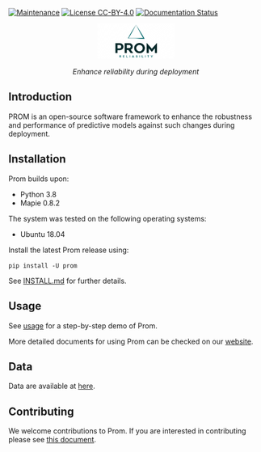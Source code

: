 [![Maintenance](https://img.shields.io/badge/Maintained%3F-YES-green.svg)](https://github.com/HuantWang/SUPERSONIC/graphs/commit-activity)
[![License CC-BY-4.0](https://img.shields.io/badge/License-CC%20BY%204.0-blue.svg)](https://github.com/HuantWang/SUPERSONIC/blob/master/LICENSE)
[![Documentation Status](https://readthedocs.org/projects/supersonic/badge/?version=latest)](https://supersonic.readthedocs.io/en/latest/?badge=latest)

<div align="center">
 <img src="./logo.png" alt="1683381967744" width=30% height=20%>
</div>
<p align="center" >
  <i>Enhance reliability during deployment</i>
</p>





## Introduction

PROM is  an open-source software framework to enhance the robustness and performance of predictive models against such changes during deployment.

## Installation

Prom builds upon:

-	Python 3.8
-	Mapie 0.8.2

The system was tested on the following operating systems:

- Ubuntu 18.04

Install the latest Prom release using:

```
pip install -U prom
```


See [INSTALL.md](INSTALL.md) for further details.

## Usage

See [usage](./usage.md) for a step-by-step demo of Prom.

More detailed documents for using Prom can be checked on our [website](./docs/build/html/index.html).

## Data

Data are available at [here](./data).

## Contributing

We welcome contributions to Prom. If you are interested in contributing please see
[this document](./CONTRIBUTING.md).
